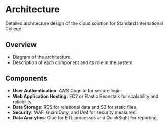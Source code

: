 # Architecture

Detailed architecture design of the cloud solution for Standard International College.

## Overview
- Diagram of the architecture.
- Description of each component and its role in the system.

## Components
- **User Authentication**: AWS Cognito for secure login.
- **Web Application Hosting**: EC2 or Elastic Beanstalk for scalability and reliability.
- **Data Storage**: RDS for relational data and S3 for static files.
- **Security**: WAF, GuardDuty, and IAM for security measures.
- **Data Analytics**: Glue for ETL processes and QuickSight for reporting.
